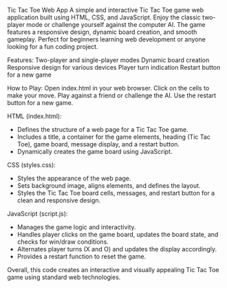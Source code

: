 Tic Tac Toe Web App
A simple and interactive Tic Tac Toe game web application built using HTML, CSS, and JavaScript. Enjoy the classic two-player mode or challenge yourself against the computer AI. The game features a responsive design, dynamic board creation, and smooth gameplay. Perfect for beginners learning web development or anyone looking for a fun coding project.

Features:
Two-player and single-player modes
Dynamic board creation
Responsive design for various devices
Player turn indication
Restart button for a new game

How to Play:
Open index.html in your web browser.
Click on the cells to make your move.
Play against a friend or challenge the AI.
Use the restart button for a new game.

HTML (index.html):
- Defines the structure of a web page for a Tic Tac Toe game.
- Includes a title, a container for the game elements, heading (Tic Tac Toe), game board, message display, and a restart button.
- Dynamically creates the game board using JavaScript.

CSS (styles.css):
- Styles the appearance of the web page.
- Sets background image, aligns elements, and defines the layout.
- Styles the Tic Tac Toe board cells, messages, and restart button for a clean and responsive design.

JavaScript (script.js):
- Manages the game logic and interactivity.
- Handles player clicks on the game board, updates the board state, and checks for win/draw conditions.
- Alternates player turns (X and O) and updates the display accordingly.
- Provides a restart function to reset the game.

Overall, this code creates an interactive and visually appealing Tic Tac Toe game using standard web technologies.
